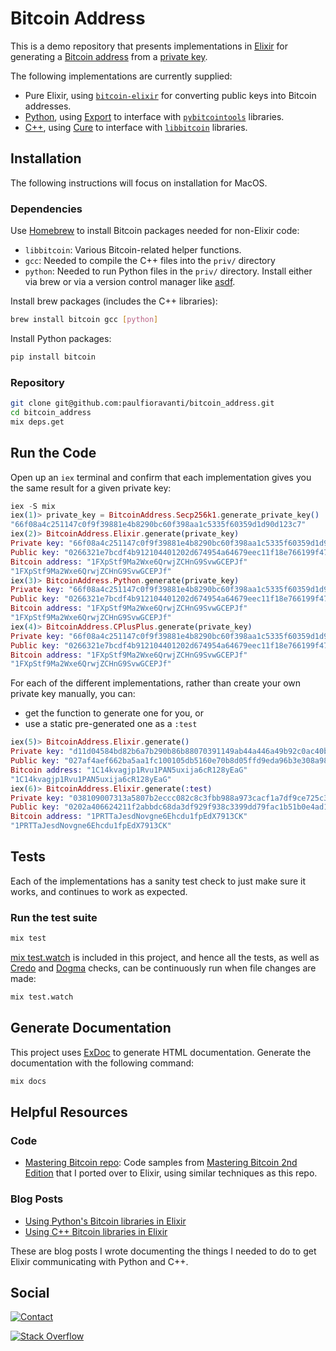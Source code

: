 # Bitcoin Address

This is a demo repository that presents implementations in [Elixir][] for
generating a [Bitcoin address][] from a [private key][].

The following implementations are currently supplied:

- Pure Elixir, using [`bitcoin-elixir`][] for converting public keys into
  Bitcoin addresses.
- [Python][], using [Export][] to interface with [`pybitcointools`][] libraries.
- [C++][], using [Cure][] to interface with [`libbitcoin`][] libraries.

## Installation

The following instructions will focus on installation for MacOS.

### Dependencies

Use [Homebrew][] to install Bitcoin packages needed for non-Elixir code:

- `libbitcoin`: Various Bitcoin-related helper functions.
- `gcc`: Needed to compile the C++ files into the `priv/` directory
- `python`: Needed to run Python files in the `priv/` directory.
  Install either via brew or via a version control manager like [asdf][].

Install brew packages (includes the C++ libraries):

```sh
brew install bitcoin gcc [python]
```

Install Python packages:

```sh
pip install bitcoin
```

### Repository

```sh
git clone git@github.com:paulfioravanti/bitcoin_address.git
cd bitcoin_address
mix deps.get
```

## Run the Code

Open up an `iex` terminal and confirm that each implementation gives you the
same result for a given private key:

```elixir
iex -S mix
iex(1)> private_key = BitcoinAddress.Secp256k1.generate_private_key()
"66f08a4c251147c0f9f39881e4b8290bc60f398aa1c5335f60359d1d90d123c7"
iex(2)> BitcoinAddress.Elixir.generate(private_key)
Private key: "66f08a4c251147c0f9f39881e4b8290bc60f398aa1c5335f60359d1d90d123c7"
Public key: "0266321e7bcdf4b912104401202d674954a64679eec11f18e766199f4744bc0b51"
Bitcoin address: "1FXpStf9Ma2Wxe6QrwjZCHnG9SvwGCEPJf"
"1FXpStf9Ma2Wxe6QrwjZCHnG9SvwGCEPJf"
iex(3)> BitcoinAddress.Python.generate(private_key)
Private key: "66f08a4c251147c0f9f39881e4b8290bc60f398aa1c5335f60359d1d90d123c7"
Public key: "0266321e7bcdf4b912104401202d674954a64679eec11f18e766199f4744bc0b51"
Bitcoin address: "1FXpStf9Ma2Wxe6QrwjZCHnG9SvwGCEPJf"
"1FXpStf9Ma2Wxe6QrwjZCHnG9SvwGCEPJf"
iex(4)> BitcoinAddress.CPlusPlus.generate(private_key)
Private key: "66f08a4c251147c0f9f39881e4b8290bc60f398aa1c5335f60359d1d90d123c7"
Public key: "0266321e7bcdf4b912104401202d674954a64679eec11f18e766199f4744bc0b51"
Bitcoin address: "1FXpStf9Ma2Wxe6QrwjZCHnG9SvwGCEPJf"
"1FXpStf9Ma2Wxe6QrwjZCHnG9SvwGCEPJf"
```

For each of the different implementations, rather than create your own private
key manually, you can:

- get the function to generate one for you, or
- use a static pre-generated one as a `:test`

```elixir
iex(5)> BitcoinAddress.Elixir.generate()
Private key: "d11d04584bd82b6a7b290b86b88070391149ab44a446a49b92c0ac40b80ab430"
Public key: "027af4aef662ba5aa1fc100105db5160e70b8d05ffd9eda96b3e308a98e0d9c6ce"
Bitcoin address: "1C14kvagjp1Rvu1PAN5uxija6cR128yEaG"
"1C14kvagjp1Rvu1PAN5uxija6cR128yEaG"
iex(6)> BitcoinAddress.Elixir.generate(:test)
Private key: "038109007313a5807b2eccc082c8c3fbb988a973cacf1a7df9ce725c31b14776"
Public key: "0202a406624211f2abbdc68da3df929f938c3399dd79fac1b51b0e4ad1d26a47aa"
Bitcoin address: "1PRTTaJesdNovgne6Ehcdu1fpEdX7913CK"
"1PRTTaJesdNovgne6Ehcdu1fpEdX7913CK"
```

## Tests

Each of the implementations has a sanity test check to just make sure it works,
and continues to work as expected.

### Run the test suite

```sh
mix test
```

[mix test.watch][] is included in this project, and hence all the tests,
as well as [Credo][] and [Dogma][] checks, can be continuously run when file
changes are made:

```sh
mix test.watch
```

## Generate Documentation

This project uses [ExDoc][] to generate HTML documentation.
Generate the documentation with the following command:

```sh
mix docs
```

## Helpful Resources

### Code

- [Mastering Bitcoin repo][]: Code samples from
  [Mastering Bitcoin 2nd Edition][] that I ported over to Elixir, using similar
  techniques as this repo.

### Blog Posts

- [Using Python's Bitcoin libraries in Elixir][]
- [Using C++ Bitcoin libraries in Elixir][]

These are blog posts I wrote documenting the things I needed to do to get
Elixir communicating with Python and C++.

## Social

[![Contact][twitter-badge]][twitter-url]

[![Stack Overflow][stackoverflow-badge]][stackoverflow-url]

[asdf]: https://github.com/asdf-vm/asdf
[Bitcoin address]: https://en.bitcoin.it/wiki/Address
[`bitcoin-elixir`]: https://github.com/comboy/bitcoin-elixir
[C++]: http://www.cplusplus.com/
[Credo]: https://github.com/rrrene/credo
[Cure]: https://github.com/luc-tielen/Cure
[Dogma]: https://github.com/lpil/dogma
[Elixir]: https://github.com/elixir-lang/elixir
[ExDoc]: https://github.com/elixir-lang/ex_doc
[Export]: https://github.com/fazibear/export
[Homebrew]: https://github.com/Homebrew/brew
[`libbitcoin`]: https://github.com/libbitcoin/libbitcoin
[Mastering Bitcoin 2nd Edition]: https://www.amazon.com/Mastering-Bitcoin-Programming-Open-Blockchain/dp/1491954388
[Mastering Bitcoin repo]: https://github.com/paulfioravanti/mastering_bitcoin
[mix test.watch]: https://github.com/lpil/mix-test.watch
[private key]: https://en.bitcoin.it/wiki/Private_key
[`pybitcointools`]: https://github.com/vbuterin/pybitcointools
[Python]: https://www.python.org/
[stackoverflow-badge]: http://stackoverflow.com/users/flair/567863.png
[stackoverflow-url]: http://stackoverflow.com/users/567863/paul-fioravanti
[twitter-badge]: https://img.shields.io/badge/contact-%40paulfioravanti-blue.svg
[twitter-url]: https://twitter.com/paulfioravanti
[Using C++ Bitcoin libraries in Elixir]: https://paulfioravanti.com/blog/2017/12/13/using-c-plus-plus-bitcoin-libraries-in-elixir/
[Using Python's Bitcoin libraries in Elixir]: https://paulfioravanti.com/blog/2017/12/04/using-pythons-bitcoin-libraries-in-elixir/
